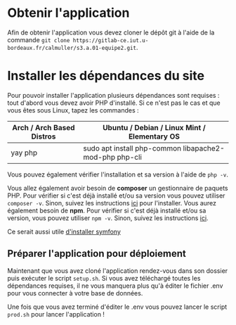 
# Obtenir l'application

Afin de obtenir l'application vous devez cloner le dépôt git à l'aide de la commande `git clone https://gitlab-ce.iut.u-bordeaux.fr/calmuller/s3.a.01-equipe2.git`.

# Installer les dépendances du site

Pour pouvoir installer l'application plusieurs dépendances sont requises : tout d'abord vous devez avoir PHP d'installé. Si ce n'est pas le cas et que vous êtes sous Linux, tapez les commandes :

| Arch / Arch Based Distros | Ubuntu / Debian / Linux Mint / Elementary OS           |
| ------------------------- | ------------------------------------------------------ |
| yay php                   | sudo apt install php-common libapache2-mod-php php-cli |

Vous pouvez également vérifier l'installation et sa version à l'aide de `php -v`.

Vous allez également avoir besoin de **composer** un gestionnaire de paquets PHP.
Pour vérifier si c'est déjà installé et/ou sa version vous pouvez utiliser `composer -v`. Sinon, suivez les instructions [ici](https://getcomposer.org/download/) pour l'installer. 
Vous aurez également besoin de **npm**. Pour vérifier si c'est déjà installé et/ou sa version, vous pouvez utiliser `npm -v`. Sinon, suivez les instructions [ici](https://www.npmjs.com/get-npm).

Ce serait aussi utile [d'installer symfony](https://symfony.com/download) 

## Préparer l'application pour déploiement

Maintenant que vous avez cloné l'application rendez-vous dans son dossier puis exécuter le script `setup.sh`. Si vous avez téléchargé toutes les dépendances requises, il ne vous manquera plus qu'à éditer le fichier .env pour vous connecter à votre base de données.

Une fois que vous avez terminé d'éditer le .env vous pouvez lancer le script `prod.sh` pour lancer l'application !
